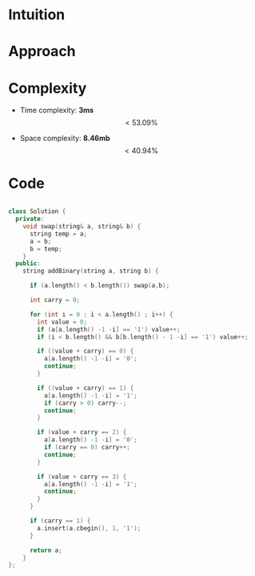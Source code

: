 # Intuition
<!-- Describe your first thoughts on how to solve this problem. -->

# Approach
<!-- Describe your approach to solving the problem. -->

# Complexity
- Time complexity: **3ms** $$ < 53.09\% $$
<!-- Add your time complexity here, e.g. $$O(n)$$ -->

- Space complexity: **8.46mb** $$ < 40.94\% $$
<!-- Add your space complexity here, e.g. $$O(n)$$ -->

# Code
```cpp []

class Solution {
  private:
    void swap(string& a, string& b) {
      string temp = a;
      a = b;
      b = temp;
    }
  public:
    string addBinary(string a, string b) {

      if (a.length() < b.length()) swap(a,b);

      int carry = 0;

      for (int i = 0 ; i < a.length() ; i++) {
        int value = 0;
        if (a[a.length() -1 -i] == '1') value++;
        if (i < b.length() && b[b.length() - 1 -i] == '1') value++;

        if ((value + carry) == 0) {
          a[a.length() -1 -i] = '0';
          continue;
        }

        if ((value + carry) == 1) {
          a[a.length() -1 -i] = '1';
          if (carry > 0) carry--;
          continue;
        }

        if (value + carry == 2) {
          a[a.length() -1 -i] = '0';
          if (carry == 0) carry++;
          continue;
        }

        if (value + carry == 3) {
          a[a.length() -1 -i] = '1';
          continue;
        }
      }

      if (carry == 1) {
        a.insert(a.cbegin(), 1, '1');
      }

      return a;
    }
};

```